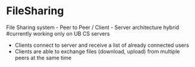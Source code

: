 FileSharing
===========

File Sharing system - Peer to Peer / Client - Server architecture hybrid
#currently working only on UB CS servers

* Clients connect to server and receive a list of already connected users
* Clients are able to exchange files (download, upload) from multiple peers at the same time
